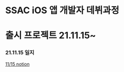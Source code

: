 <h1>SSAC iOS 앱 개발자 데뷔과정</h1>

<h1>출시 프로젝트 21.11.15~</h1>

<h3>21.11.15 일지</h3>
<a href="https://lumpy-chip-1b8.notion.site/21-11-15-c8ca0ebf1ce7423385855e5178208cf7"><p>11/15 notion</p></a>

